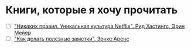 # Книги, которые я хочу прочитать
- [ ] ["Никаких правил. Уникальная культура Netflix". Рид Хастингс, Эрин Мейер](https://www.mann-ivanov-ferber.ru/catalog/product/nikakih-pravil/)
- [ ] ["Как делать полезные заметки". Зонке Аренс](https://www.mann-ivanov-ferber.ru/catalog/product/kak-delat-poleznye-zametki/)
